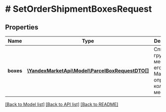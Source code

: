 # # SetOrderShipmentBoxesRequest

## Properties

Name | Type | Description | Notes
------------ | ------------- | ------------- | -------------
**boxes** | [**\YandexMarketApi\Model\ParcelBoxRequestDTO[]**](ParcelBoxRequestDTO.md) | Список грузовых мест. По его длине Маркет определяет количество мест. |

[[Back to Model list]](../../README.md#models) [[Back to API list]](../../README.md#endpoints) [[Back to README]](../../README.md)
